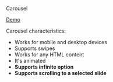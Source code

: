 Carousel

<a href="https://imgur.com/a/HIG1fyr">Demo</a>

Carousel characteristics:
 <ul>
  <li>Works for mobile and desktop devices</li>
  <li>Supports swipes</li>
  <li>Works for any HTML content</li>
  <li>It's animated</li>
  <li><b>Supports infinite option</b></li>
  <li><b>Supports scrolling to a selected slide</b></li>
</ul>
